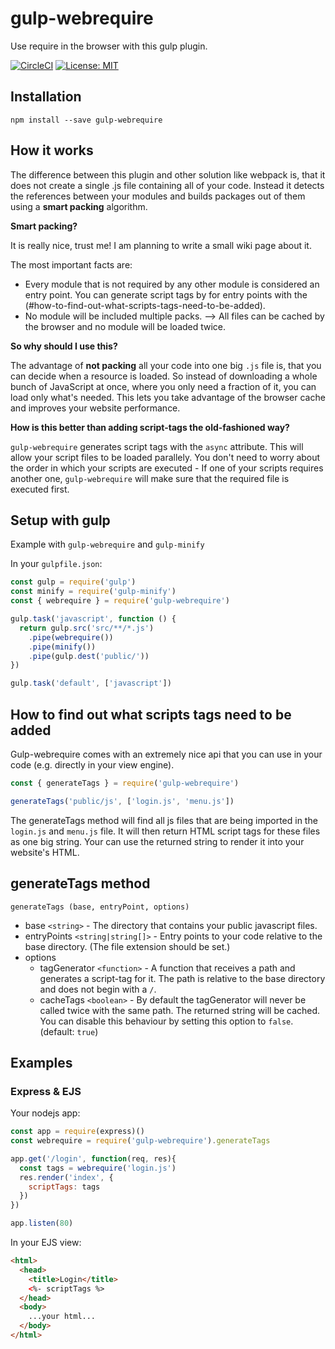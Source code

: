 # gulp-webrequire

Use require in the browser with this gulp plugin.

[![CircleCI](https://circleci.com/gh/robojones/gulp-webrequire.svg?style=shield)](https://circleci.com/gh/robojones/gulp-webrequire)
[![License: MIT](https://img.shields.io/badge/License-MIT-yellow.svg)](https://opensource.org/licenses/MIT)

## Installation

```
npm install --save gulp-webrequire
```

## How it works

The difference between this plugin and other solution like webpack is, that it does not create a single .js file containing all of your code.
Instead it detects the references between your modules and builds packages out of them using a __smart packing__ algorithm.

__Smart packing?__

It is really nice, trust me! I am planning to write a small wiki page about it.

The most important facts are:
- Every module that is not required by any other module is considered an entry point. You can generate script tags by for entry points with the (#how-to-find-out-what-scripts-tags-need-to-be-added).
- No module will be included multiple packs. --> All files can be cached by the browser and no module will be loaded twice.

__So why should I use this?__

The advantage of __not packing__ all your code into one big `.js` file is, that you can decide when a resource is loaded.
So instead of downloading a whole bunch of JavaScript at once, where you only need a fraction of it, you can load only what's needed.
This lets you take advantage of the browser cache and improves your website performance.

__How is this better than adding script-tags the old-fashioned way?__

`gulp-webrequire` generates script tags with the `async` attribute.
This will allow your script files to be loaded parallely.
You don't need to worry about the order in which your scripts are executed - If one of your scripts requires another one,
`gulp-webrequire` will make sure that the required file is executed first.

## Setup with gulp

Example with `gulp-webrequire` and `gulp-minify`

In your `gulpfile.json`:

```javascript
const gulp = require('gulp')
const minify = require('gulp-minify')
const { webrequire } = require('gulp-webrequire')

gulp.task('javascript', function () {
  return gulp.src('src/**/*.js')
    .pipe(webrequire())
    .pipe(minify())
    .pipe(gulp.dest('public/'))
})

gulp.task('default', ['javascript'])
```

## How to find out what scripts tags need to be added

Gulp-webrequire comes with an extremely nice api that you can use in your code (e.g. directly in your view engine).
```javascript
const { generateTags } = require('gulp-webrequire')

generateTags('public/js', ['login.js', 'menu.js'])
```

The generateTags method will find all js files that are being imported in the `login.js` and `menu.js` file.
It will then return HTML script tags for these files as one big string.
Your can use the returned string to render it into your website's HTML.

## generateTags method

```
generateTags (base, entryPoint, options)
```

- base `<string>` - The directory that contains your public javascript files.
- entryPoints `<string|string[]>` - Entry points to your code relative to the base directory. (The file extension should be set.)
- options
  - tagGenerator `<function>` - A function that receives a path and generates a script-tag for it. The path is relative to the base directory and does not begin with a `/`.
  - cacheTags `<boolean>` - By default the tagGenerator will never be called twice with the same path. The returned string will be cached. You can disable this behaviour by setting this option to `false`. (default: `true`)

## Examples

### Express & EJS

Your nodejs app:

```javascript
const app = require(express)()
const webrequire = require('gulp-webrequire').generateTags

app.get('/login', function(req, res){ 
  const tags = webrequire('login.js')
  res.render('index', {
    scriptTags: tags
  })
})

app.listen(80)
```

In your EJS view:

```html
<html>
  <head>
    <title>Login</title>
    <%- scriptTags %>
  </head>
  <body>
    ...your html...
  </body>
</html>
```
